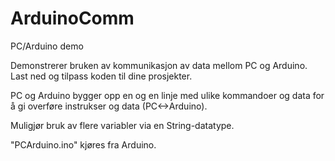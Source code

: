 # ArduinoComm
PC/Arduino demo

Demonstrerer bruken av kommunikasjon av data mellom PC og Arduino.
Last ned og tilpass koden til dine prosjekter.

PC og Arduino bygger opp en og en linje med ulike kommandoer og data for å gi overføre instrukser og data (PC<->Arduino).

Muligjør bruk av flere variabler via en String-datatype.

"PCArduino.ino" kjøres fra Arduino. 
 
